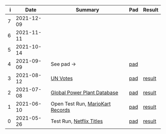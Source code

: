 |    i | Date       | Summary          |    Pad | Result |
| ---: | ---------- | ---------------- | ------ | ------ |
|    7 | 2021-12-09 | | | |
|    6 | 2021-11-11 | | | |
|    5 | 2021-10-14 | | | |
|    4 | 2021-09-09 | See pad &rarr; | [pad](https://go.uniwue.de/ddojo-pad) | |
|    3 | 2021-08-12 | [UN Votes](https://github.com/rfordatascience/tidytuesday/blob/master/data/2021/2021-03-23/readme.md) | [pad](https://hackmd.io/AfCChD1jTCiPY4dFztgvNw) | [result](https://ddojo.github.io/sessions/03_unvotes/exploration) |
|    2 | 2021-07-08 | [Global Power Plant Database](https://github.com/wri/global-power-plant-database/) | [pad](https://hackmd.io/nEtqtdxPTRajJKysKSykQQ) | [result](https://ddojo.github.io/sessions/02_powerplants/powerplant) |
|    1 | 2021-06-10 | Open Test Run, [MarioKart Records](https://github.com/rfordatascience/tidytuesday/blob/master/data/2021/2021-05-25/readme.md) | [pad](https://hackmd.io/qUl1BnMBRCGJpGR6uuFiQA) | [result](https://ddojo.github.io/sessions/01_mariokart/exploration.html) |
|    0 | 2021-05-26 | Test Run, [Netflix Titles](https://github.com/rfordatascience/tidytuesday/blob/master/data/2021/2021-04-20/readme.md) | [pad](https://hackmd.io/FUJE2rSHRHiqu-v1Vgg-gg) | [result](sessions/00_netflix/exploration) |
